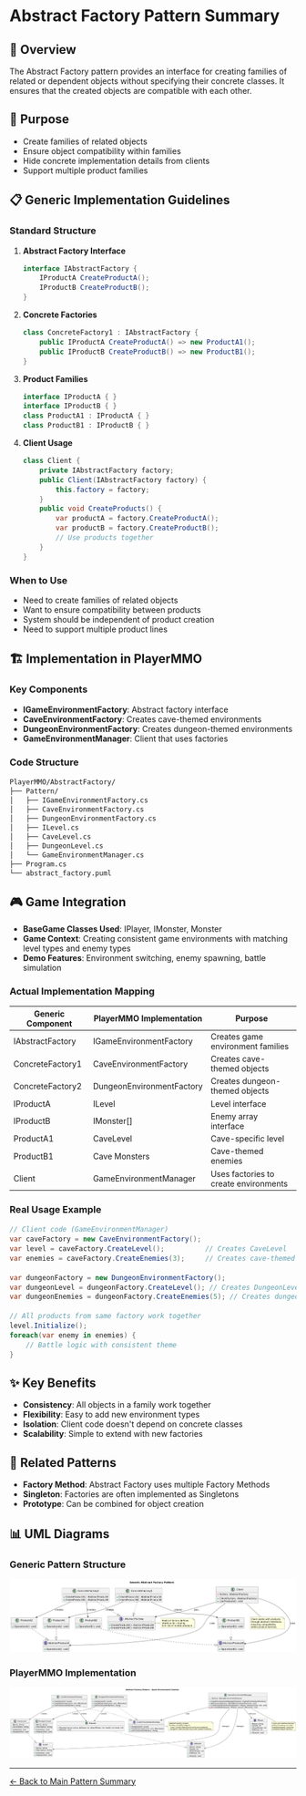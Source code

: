 # Abstract Factory Pattern Summary

## 📖 Overview
The Abstract Factory pattern provides an interface for creating families of related or dependent objects without specifying their concrete classes. It ensures that the created objects are compatible with each other.

## 🎯 Purpose
- Create families of related objects
- Ensure object compatibility within families
- Hide concrete implementation details from clients
- Support multiple product families

## 📋 Generic Implementation Guidelines

### Standard Structure
1. **Abstract Factory Interface**
   ```csharp
   interface IAbstractFactory {
       IProductA CreateProductA();
       IProductB CreateProductB();
   }
   ```

2. **Concrete Factories**
   ```csharp
   class ConcreteFactory1 : IAbstractFactory {
       public IProductA CreateProductA() => new ProductA1();
       public IProductB CreateProductB() => new ProductB1();
   }
   ```

3. **Product Families**
   ```csharp
   interface IProductA { }
   interface IProductB { }
   class ProductA1 : IProductA { }
   class ProductB1 : IProductB { }
   ```

4. **Client Usage**
   ```csharp
   class Client {
       private IAbstractFactory factory;
       public Client(IAbstractFactory factory) {
           this.factory = factory;
       }
       public void CreateProducts() {
           var productA = factory.CreateProductA();
           var productB = factory.CreateProductB();
           // Use products together
       }
   }
   ```

### When to Use
- Need to create families of related objects
- Want to ensure compatibility between products
- System should be independent of product creation
- Need to support multiple product lines

## 🏗️ Implementation in PlayerMMO

### Key Components
- **IGameEnvironmentFactory**: Abstract factory interface
- **CaveEnvironmentFactory**: Creates cave-themed environments
- **DungeonEnvironmentFactory**: Creates dungeon-themed environments
- **GameEnvironmentManager**: Client that uses factories

### Code Structure
```
PlayerMMO/AbstractFactory/
├── Pattern/
│   ├── IGameEnvironmentFactory.cs
│   ├── CaveEnvironmentFactory.cs
│   ├── DungeonEnvironmentFactory.cs
│   ├── ILevel.cs
│   ├── CaveLevel.cs
│   ├── DungeonLevel.cs
│   └── GameEnvironmentManager.cs
├── Program.cs
└── abstract_factory.puml
```

## 🎮 Game Integration
- **BaseGame Classes Used**: IPlayer, IMonster, Monster
- **Game Context**: Creating consistent game environments with matching level types and enemy types
- **Demo Features**: Environment switching, enemy spawning, battle simulation

### Actual Implementation Mapping
| Generic Component | PlayerMMO Implementation | Purpose |
|------------------|-------------------------|---------|
| IAbstractFactory | IGameEnvironmentFactory | Creates game environment families |
| ConcreteFactory1 | CaveEnvironmentFactory | Creates cave-themed objects |
| ConcreteFactory2 | DungeonEnvironmentFactory | Creates dungeon-themed objects |
| IProductA | ILevel | Level interface |
| IProductB | IMonster[] | Enemy array interface |
| ProductA1 | CaveLevel | Cave-specific level |
| ProductB1 | Cave Monsters | Cave-themed enemies |
| Client | GameEnvironmentManager | Uses factories to create environments |

### Real Usage Example
```csharp
// Client code (GameEnvironmentManager)
var caveFactory = new CaveEnvironmentFactory();
var level = caveFactory.CreateLevel();          // Creates CaveLevel
var enemies = caveFactory.CreateEnemies(3);     // Creates cave-themed monsters

var dungeonFactory = new DungeonEnvironmentFactory();
var dungeonLevel = dungeonFactory.CreateLevel(); // Creates DungeonLevel
var dungeonEnemies = dungeonFactory.CreateEnemies(5); // Creates dungeon-themed monsters

// All products from same factory work together
level.Initialize();
foreach(var enemy in enemies) {
    // Battle logic with consistent theme
}
```

## ✨ Key Benefits
- **Consistency**: All objects in a family work together
- **Flexibility**: Easy to add new environment types
- **Isolation**: Client code doesn't depend on concrete classes
- **Scalability**: Simple to extend with new factories

## 🔗 Related Patterns
- **Factory Method**: Abstract Factory uses multiple Factory Methods
- **Singleton**: Factories are often implemented as Singletons
- **Prototype**: Can be combined for object creation

## 📊 UML Diagrams

### Generic Pattern Structure
![Generic Abstract Factory UML](../../PlayerMMO/AbstractFactory/generic_abstract_factory.png)

### PlayerMMO Implementation  
![Abstract Factory UML](../../PlayerMMO/AbstractFactory/abstract_factory.png)

---
[← Back to Main Pattern Summary](./README.md)
